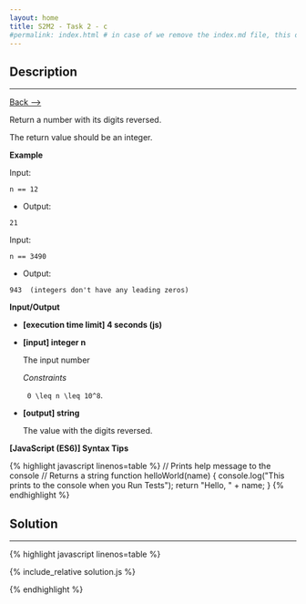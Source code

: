```yaml
---
layout: home
title: S2M2 - Task 2 - c
#permalink: index.html # in case of we remove the index.md file, this doc will be the index page
---
```


<div class="row">
<div class="columnStmt" markdown="1">

##  Description
------

[Back --> ](../README.md)

Return a number with its digits reversed.

The return value should be an integer.

**Example**

Input:

```
n == 12
```

-   Output:

```
21
```

Input:

```
n == 3490
```

-   Output:

```
943  (integers don't have any leading zeros)
```

**Input/Output**

* **[execution time limit] 4 seconds (js)**

* **[input] integer n**

    The input number

    *Constraints*    

    <code type='math/tex'> 0 \leq n \leq 10^8</code>.

* **[output] string**

    The value with the digits reversed.

**[JavaScript (ES6)] Syntax Tips**

{% highlight javascript linenos=table %}
// Prints help message to the console
// Returns a string
function helloWorld(name) {
    console.log("This prints to the console when you Run Tests");
    return "Hello, " + name;
}
{% endhighlight %}

</div>
<div class="columnSol" markdown="1">

## Solution
------

{% highlight javascript linenos=table %}

{% include_relative solution.js %}

{% endhighlight %}

</div>
</div>